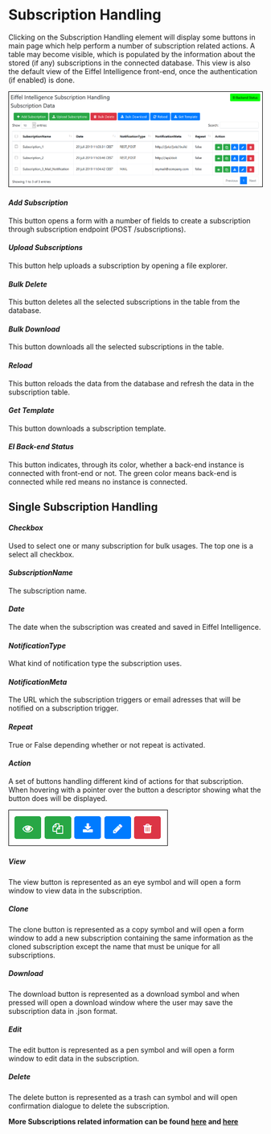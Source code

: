 # Subscription Handling

Clicking on the Subscription Handling element will display some buttons in main
page which help perform a number of subscription related actions. A table may
become visible, which is populated by the information about the stored (if any)
subscriptions in the connected database. This view is also the default view of
the Eiffel Intelligence front-end, once the authentication (if enabled) is done.

<kbd>
    <img style="border:1px solid black" src="images/subscription_overview.png"></img>
</kbd>

#### _Add Subscription_
This button opens a form with a number of fields to create a subscription
through subscription endpoint (POST /subscriptions).
#### _Upload Subscriptions_
This button help uploads a subscription by opening a file explorer.
#### _Bulk Delete_
This button deletes all the selected subscriptions in the table from the
database.
#### _Bulk Download_
This button downloads all the selected subscriptions in the table.
#### _Reload_
This button reloads the data from the database and refresh the data in the
subscription table.
#### _Get Template_
This button downloads a subscription template.
#### _EI Back-end Status_
This button indicates, through its color, whether a back-end instance is
connected with front-end or not. The green color means back-end is connected
while red means no instance is connected.

## Single Subscription Handling

#### _Checkbox_
Used to select one or many subscription for bulk usages. The top one is a
select all checkbox.
#### _SubscriptionName_
The subscription name.
#### _Date_
The date when the subscription was created and saved in Eiffel Intelligence.
#### _NotificationType_
What kind of notification type the subscription uses.
#### _NotificationMeta_
The URL which the subscription triggers or email adresses that will be notified on
a subscription trigger.
#### _Repeat_
True or False depending whether or not repeat is activated.
#### _Action_
A set of buttons handling different kind of actions for that subscription.
When hovering with a pointer over the button a descriptor showing what the button
does will be displayed.

<kbd>
    <img style="border:1px solid black" src="images/subscription_buttons.png"></img>
</kbd>

##### _View_
The view button is represented as an eye symbol and will open a form window to view data in
the subscription.
##### _Clone_
The clone button is represented as a copy symbol and will open a form window to add a new
subscription containing the same information as the cloned subscription except
the name that must be unique for all subscriptions.
##### _Download_
The download button is represented as a download symbol and when pressed will open a
download window where the user may save the subscription data in .json format.
##### _Edit_
The edit button is represented as a pen symbol and will open a form window to edit data in
the subscription.
##### _Delete_
The delete button is represented as a trash can symbol and will open confirmation dialogue
to delete the subscription.

**More Subscriptions related information can be found [here](https://github.com/eiffel-community/eiffel-intelligence/tree/master/wiki/markdown/subscription-API.md) and [here](https://github.com/eiffel-community/eiffel-intelligence/tree/master/wiki/subscriptions.md)**
